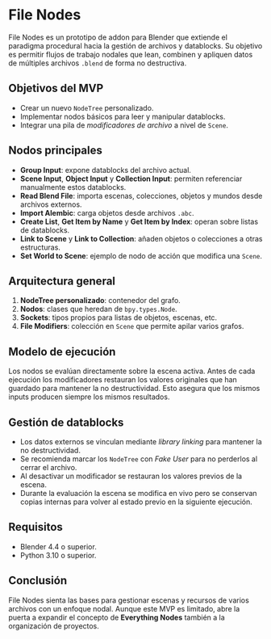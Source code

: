 # File Nodes

File Nodes es un prototipo de addon para Blender que extiende el paradigma procedural hacia la gestión de archivos y datablocks. Su objetivo es permitir flujos de trabajo nodales que lean, combinen y apliquen datos de múltiples archivos `.blend` de forma no destructiva.

## Objetivos del MVP
- Crear un nuevo `NodeTree` personalizado.
- Implementar nodos básicos para leer y manipular datablocks.
- Integrar una pila de *modificadores de archivo* a nivel de `Scene`.

## Nodos principales
- **Group Input**: expone datablocks del archivo actual.
- **Scene Input**, **Object Input** y **Collection Input**: permiten referenciar manualmente estos datablocks.
- **Read Blend File**: importa escenas, colecciones, objetos y mundos desde archivos externos.
- **Import Alembic**: carga objetos desde archivos `.abc`.
- **Create List**, **Get Item by Name** y **Get Item by Index**: operan sobre listas de datablocks.
- **Link to Scene** y **Link to Collection**: añaden objetos o colecciones a otras estructuras.
- **Set World to Scene**: ejemplo de nodo de acción que modifica una `Scene`.

## Arquitectura general
1. **NodeTree personalizado**: contenedor del grafo.
2. **Nodos**: clases que heredan de `bpy.types.Node`.
3. **Sockets**: tipos propios para listas de objetos, escenas, etc.
4. **File Modifiers**: colección en `Scene` que permite apilar varios grafos.

## Modelo de ejecución
Los nodos se evalúan directamente sobre la escena activa. Antes de cada ejecución los modificadores restauran los valores originales que han guardado para mantener la no destructividad. Esto asegura que los mismos inputs producen siempre los mismos resultados.

## Gestión de datablocks
- Los datos externos se vinculan mediante *library linking* para mantener la no destructividad.
- Se recomienda marcar los `NodeTree` con *Fake User* para no perderlos al cerrar el archivo.
- Al desactivar un modificador se restauran los valores previos de la escena.
- Durante la evaluación la escena se modifica en vivo pero se conservan copias internas para volver al estado previo en la siguiente ejecución.

## Requisitos
- Blender 4.4 o superior.
- Python 3.10 o superior.

## Conclusión
File Nodes sienta las bases para gestionar escenas y recursos de varios archivos con un enfoque nodal. Aunque este MVP es limitado, abre la puerta a expandir el concepto de **Everything Nodes** también a la organización de proyectos.

